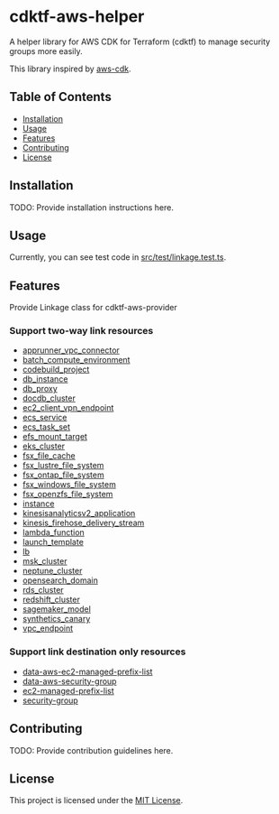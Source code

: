# cdktf-aws-helper

A helper library for AWS CDK for Terraform (cdktf) to manage security groups more easily.

This library inspired by [aws-cdk](https://github.com/aws/aws-cdk).

## Table of Contents

- [Installation](#installation)
- [Usage](#usage)
- [Features](#features)
- [Contributing](#contributing)
- [License](#license)

## Installation

TODO: Provide installation instructions here.

## Usage

Currently, you can see test code in [src/test/linkage.test.ts](src/test/linkage.test.ts).

## Features

Provide Linkage class for cdktf-aws-provider

### Support two-way link resources

- [apprunner_vpc_connector](https://registry.terraform.io/providers/hashicorp/aws/latest/docs/resources/apprunner_vpc_connector)
- [batch_compute_environment](https://registry.terraform.io/providers/hashicorp/aws/latest/docs/resources/batch_compute_environment)
- [codebuild_project](https://registry.terraform.io/providers/hashicorp/aws/latest/docs/resources/codebuild_project)
- [db_instance](https://registry.terraform.io/providers/hashicorp/aws/latest/docs/resources/db_instance)
- [db_proxy](https://registry.terraform.io/providers/hashicorp/aws/latest/docs/resources/db_proxy)
- [docdb_cluster](https://registry.terraform.io/providers/hashicorp/aws/latest/docs/resources/docdb_cluster)
- [ec2_client_vpn_endpoint](https://registry.terraform.io/providers/hashicorp/aws/latest/docs/resources/ec2_client_vpn_endpoint)
- [ecs_service](https://registry.terraform.io/providers/hashicorp/aws/latest/docs/resources/ecs_service)
- [ecs_task_set](https://registry.terraform.io/providers/hashicorp/aws/latest/docs/resources/ecs_task_set)
- [efs_mount_target](https://registry.terraform.io/providers/hashicorp/aws/latest/docs/resources/efs_mount_target)
- [eks_cluster](https://registry.terraform.io/providers/hashicorp/aws/latest/docs/resources/eks_cluster)
- [fsx_file_cache](https://registry.terraform.io/providers/hashicorp/aws/latest/docs/resources/fsx_file_cache)
- [fsx_lustre_file_system](https://registry.terraform.io/providers/hashicorp/aws/latest/docs/resources/fsx_lustre_file_system)
- [fsx_ontap_file_system](https://registry.terraform.io/providers/hashicorp/aws/latest/docs/resources/fsx_ontap_file_system)
- [fsx_windows_file_system](https://registry.terraform.io/providers/hashicorp/aws/latest/docs/resources/fsx_windows_file_system)
- [fsx_openzfs_file_system](https://registry.terraform.io/providers/hashicorp/aws/latest/docs/resources/fsx_openzfs_file_system)
- [instance](https://registry.terraform.io/providers/hashicorp/aws/latest/docs/resources/instance)
- [kinesisanalyticsv2_application](https://registry.terraform.io/providers/hashicorp/aws/latest/docs/resources/kinesisanalyticsv2_application)
- [kinesis_firehose_delivery_stream](https://registry.terraform.io/providers/hashicorp/aws/latest/docs/resources/kinesis_firehose_delivery_stream)
- [lambda_function](https://registry.terraform.io/providers/hashicorp/aws/latest/docs/resources/lambda_function)
- [launch_template](https://registry.terraform.io/providers/hashicorp/aws/latest/docs/resources/launch_template)
- [lb](https://registry.terraform.io/providers/hashicorp/aws/latest/docs/resources/lb)
- [msk_cluster](https://registry.terraform.io/providers/hashicorp/aws/latest/docs/resources/msk_cluster)
- [neptune_cluster](https://registry.terraform.io/providers/hashicorp/aws/latest/docs/resources/neptune_cluster)
- [opensearch_domain](https://registry.terraform.io/providers/hashicorp/aws/latest/docs/resources/opensearch_domain)
- [rds_cluster](https://registry.terraform.io/providers/hashicorp/aws/latest/docs/resources/rds_cluster)
- [redshift_cluster](https://registry.terraform.io/providers/hashicorp/aws/latest/docs/resources/redshift_cluster)
- [sagemaker_model](https://registry.terraform.io/providers/hashicorp/aws/latest/docs/resources/sagemaker_model)
- [synthetics_canary](https://registry.terraform.io/providers/hashicorp/aws/latest/docs/resources/synthetics_canary)
- [vpc_endpoint](https://registry.terraform.io/providers/hashicorp/aws/latest/docs/resources/vpc_endpoint)

### Support link destination only resources

- [data-aws-ec2-managed-prefix-list](https://registry.terraform.io/providers/hashicorp/aws/latest/docs/data-sources/ec2_managed_prefix_list)
- [data-aws-security-group](https://registry.terraform.io/providers/hashicorp/aws/latest/docs/data-sources/security_group)
- [ec2-managed-prefix-list](https://registry.terraform.io/providers/hashicorp/aws/latest/docs/resources/ec2_managed_prefix_list)
- [security-group](https://registry.terraform.io/providers/hashicorp/aws/latest/docs/resources/security_group)

## Contributing

TODO: Provide contribution guidelines here.

## License

This project is licensed under the [MIT License](LICENSE).
